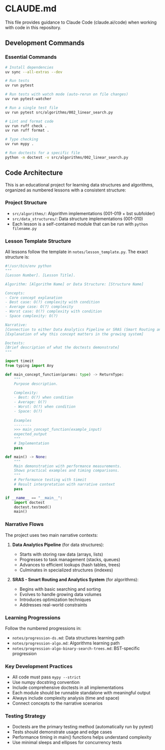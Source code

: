 # CLAUDE.md

This file provides guidance to Claude Code (claude.ai/code) when working with code in this repository.

## Development Commands

### Essential Commands
```bash
# Install dependencies
uv sync --all-extras --dev

# Run tests
uv run pytest

# Run tests with watch mode (auto-rerun on file changes)
uv run pytest-watcher

# Run a single test file
uv run pytest src/algorithms/002_linear_search.py

# Lint and format code
uv run ruff check .
uv run ruff format .

# Type checking
uv run mypy .

# Run doctests for a specific file
python -m doctest -v src/algorithms/002_linear_search.py
```

## Code Architecture

This is an educational project for learning data structures and algorithms, organized as numbered lessons with a consistent structure:

### Project Structure
- `src/algorithms/`: Algorithm implementations (001-019 + bst subfolder)
- `src/data_structures/`: Data structure implementations (001-010)
- Each lesson is a self-contained module that can be run with `python filename.py`

### Lesson Template Structure

All lessons follow the template in `notes/lesson_template.py`. The exact structure is:

```python
#!/usr/bin/env python
"""
[Lesson Number]. [Lesson Title].

Algorithm: [Algorithm Name] or Data Structure: [Structure Name]

Concepts:
- Core concept explanation
- Best case: O(?) complexity with condition
- Average case: O(?) complexity
- Worst case: O(?) complexity with condition
- Space complexity: O(?)

Narrative:
[Connection to either Data Analytics Pipeline or SRAS (Smart Routing and Analytics System)]
[Explanation of why this concept matters in the growing system]

Doctests:
[Brief description of what the doctests demonstrate]
"""

import timeit
from typing import Any

def main_concept_function(params: type) -> ReturnType:
    """
    Purpose description.
    
    Complexity:
    - Best: O(?) when condition
    - Average: O(?)
    - Worst: O(?) when condition
    - Space: O(?)
    
    Examples
    --------
    >>> main_concept_function(example_input)
    expected_output
    """
    # Implementation
    pass

def main() -> None:
    """
    Main demonstration with performance measurements.
    Shows practical examples and timing comparisons.
    """
    # Performance testing with timeit
    # Result interpretation with narrative context
    pass

if __name__ == "__main__":
    import doctest
    doctest.testmod()
    main()
```

### Narrative Flows

The project uses two main narrative contexts:

1. **Data Analytics Pipeline** (for data structures):
   - Starts with storing raw data (arrays, lists)
   - Progresses to task management (stacks, queues)
   - Advances to efficient lookups (hash tables, trees)
   - Culminates in specialized structures (indexes)

2. **SRAS - Smart Routing and Analytics System** (for algorithms):
   - Begins with basic searching and sorting
   - Evolves to handle growing data volumes
   - Introduces optimization techniques
   - Addresses real-world constraints

### Learning Progressions

Follow the numbered progressions in:
- `notes/progression-ds.md`: Data structures learning path
- `notes/progression-algo.md`: Algorithms learning path
- `notes/progression-algo-binary-search-trees.md`: BST-specific progression

### Key Development Practices
- All code must pass `mypy --strict`
- Use numpy docstring convention
- Include comprehensive doctests in all implementations
- Each module should be runnable standalone with meaningful output
- Always include complexity analysis (time and space)
- Connect concepts to the narrative scenarios

### Testing Strategy
- Doctests are the primary testing method (automatically run by pytest)
- Tests should demonstrate usage and edge cases
- Performance timing in main() functions helps understand complexity
- Use minimal sleeps and ellipses for concurrency tests